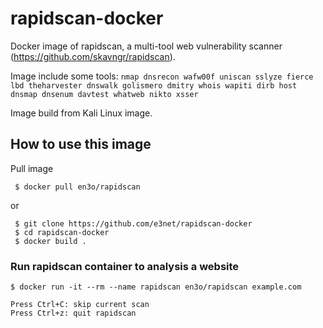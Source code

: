 # rapidscan-docker

Docker image of rapidscan, a multi-tool web vulnerability scanner (<https://github.com/skavngr/rapidscan>).

Image include some tools: `nmap dnsrecon wafw00f uniscan sslyze fierce lbd theharvester dnswalk golismero dmitry whois wapiti dirb host dnsmap dnsenum davtest whatweb nikto xsser`

Image build from Kali Linux image.

## How to use this image

Pull image

     $ docker pull en3o/rapidscan

or 

     $ git clone https://github.com/e3net/rapidscan-docker
     $ cd rapidscan-docker
     $ docker build .

### Run rapidscan container to analysis a website

    $ docker run -it --rm --name rapidscan en3o/rapidscan example.com

    Press Ctrl+C: skip current scan
    Press Ctrl+z: quit rapidscan


